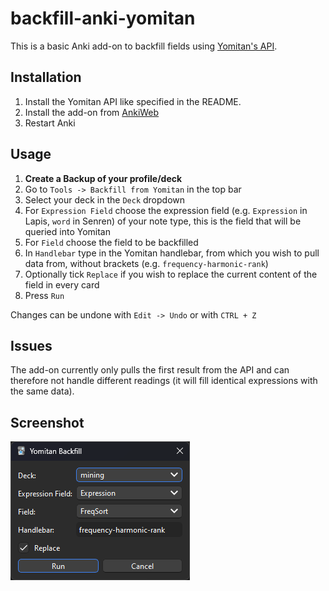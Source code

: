 # backfill-anki-yomitan

This is a basic Anki add-on to backfill fields using [Yomitan's API](https://github.com/Kuuuube/yomitan-api).
## Installation
1. Install the Yomitan API like specified in the README.
2. Install the add-on from [AnkiWeb](https://ankiweb.net/shared/info/1184164376)
3. Restart Anki

## Usage
1. **Create a Backup of your profile/deck**
2. Go to `Tools -> Backfill from Yomitan` in the top bar
3. Select your deck in the `Deck` dropdown
4. For `Expression Field` choose the expression field (e.g. `Expression` in Lapis, `word` in Senren) of your note type, this is the field that will be queried into Yomitan
5. For `Field` choose the field to be backfilled
6. In `Handlebar` type in the Yomitan handlebar, from which you wish to pull data from, without brackets (e.g. `frequency-harmonic-rank`) 
7. Optionally tick `Replace` if you wish to replace the current content of the field in every card
8. Press `Run`

Changes can be undone with `Edit -> Undo` or with `CTRL + Z`

## Issues
The add-on currently only pulls the first result from the API and can therefore not handle different readings (it will fill identical expressions with the same data).

## Screenshot
![screenshot](https://github.com/Manhhao/backfill-anki-yomitan/blob/main/screenshot/image.png?raw=true)
